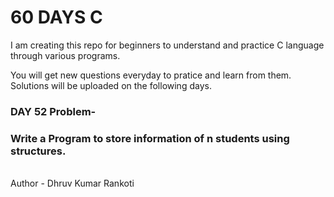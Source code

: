 # 60 DAYS C
I am creating this repo for beginners to understand and practice C language through various programs.

You will get new questions everyday to pratice and learn from them.
Solutions will be uploaded on the following days.

<h3>DAY 52 Problem-</h3>
<h3>Write a Program to store information of n students using structures.</h3>

<br>
Author - Dhruv Kumar Rankoti
